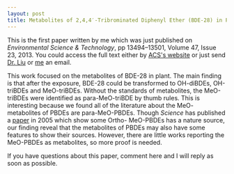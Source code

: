 ```yaml
---
layout: post
title: Metabolites of 2,4,4′-Tribrominated Diphenyl Ether (BDE-28) in Pumpkin after In Vivo and In Vitro Exposure
---
```


This is the first paper written by me which was just published on *Environmental Science & Technology*, pp 13494–13501, Volume 47, Issue 23, 2013. You could access the full text either by [ACS's website](http://pubs.acs.org/doi/abs/10.1021/es404144p) or just send [Dr. Liu](mailto:liujy@rcees.ac.cn) or [me](mailto:yufreecas@gmail.com) an email. 

This work focused on the metabolites of BDE-28 in plant. The main finding is that after the exposure, BDE-28 could be transformed to OH-diBDEs, OH-triBDEs and MeO-triBDEs. Without the standards of metabolites, the MeO-triBDEs were identified as para-MeO-triBDE by thumb rules. This is interesting because we found all of the literature about the MeO- metabolites of PBDEs are para-MeO-PBDEs. Though *Science* has published a [paper](http://www.sciencemag.org/content/307/5711/917.short) in 2005 which show some Ortho- MeO-PBDEs has a nature source, our finding reveal that the metabolites of PBDEs may also have some features to show their sources. However, there are little works reporting the MeO-PBDEs as metabolites, so more proof is needed.

If you have questions about this paper, comment here and I will reply as soon as possible. 